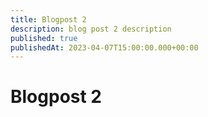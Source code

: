 ```yaml
---
title: Blogpost 2
description: blog post 2 description
published: true
publishedAt: 2023-04-07T15:00:00.000+00:00
---
```


# Blogpost 2
